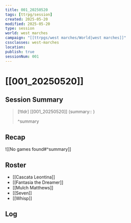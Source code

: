 ```yaml
---
title: 001_20250520
tags: [ttrpg/session]
created: 2025-05-20
modified: 2025-05-20
type: session
world: west marches
campaign: "[[ttrpgs/west marches/World|west marches]]"
cssclasses: west-marches
location: 
publish: true
sessionNum: 001
---
```


# [[001_20250520]]

## Session Summary

> [!tldr] [[001_20250520]]
> (summary:: )
>
> ^summary

## Recap

![[No games found#^summary]]

## Roster

- [[Cascata Leontina]]
- [[Fantasia the Dreamer]]
- [[Mulch Matthews]]
- [[Seven]]
- [[Whisp]]

## Log

